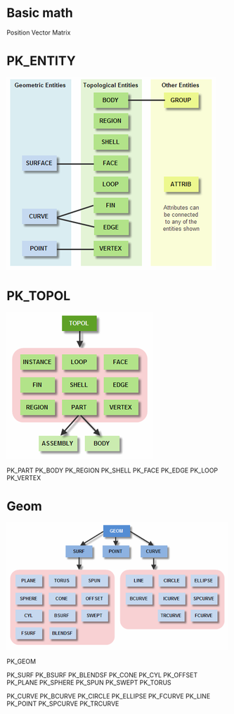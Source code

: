 # Basic math

Position Vector Matrix

# PK_ENTITY

![alt text](./Entities.gif "Relationships between Parasolid entities")

# PK_TOPOL

![alt text](./Topology.gif "The TOPOL class and its subclasses")

PK_PART PK_BODY PK_REGION PK_SHELL PK_FACE PK_EDGE PK_LOOP PK_VERTEX

# Geom

![alt text](./GEOM_classes.gif "The GEOM class and its subclasses")

PK_GEOM

PK_SURF PK_BSURF PK_BLENDSF PK_CONE PK_CYL PK_OFFSET PK_PLANE PK_SPHERE PK_SPUN PK_SWEPT PK_TORUS

PK_CURVE PK_BCURVE PK_CIRCLE PK_ELLIPSE PK_FCURVE PK_LINE PK_POINT PK_SPCURVE PK_TRCURVE
